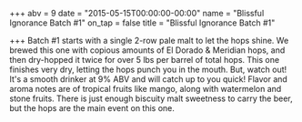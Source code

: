 +++
abv = 9
date = "2015-05-15T00:00:00-00:00"
name = "Blissful Ignorance Batch #1"
on_tap = false
title = "Blissful Ignorance Batch #1"

+++
Batch #1 starts with a single 2-row pale malt to let the hops shine. We brewed this one with copious amounts of El Dorado & Meridian hops, and then dry-hopped it twice for over 5 lbs per barrel of total hops. This one finishes very dry, letting the hops punch you in the mouth. But, watch out! It's a smooth drinker at 9% ABV and will catch up to you quick! Flavor and aroma notes are of tropical fruits like mango, along with watermelon and stone fruits. There is just enough biscuity malt sweetness to carry the beer, but the hops are the main event on this one.